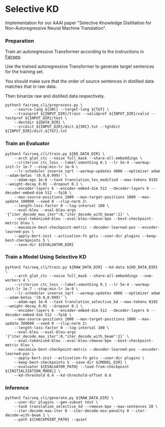 # Selective KD
Implementation for our AAAI paper "Selective Knowledge Distillation for Non-Autoregressive Neural Machine Translation".

### Preparation
Train an autoregressive Transformer according to the instructions in [Fairseq](https://github.com/pytorch/fairseq).

Use the trained autoregressive Transformer to generate target sentences for the training set.

You should make sure that the order of source sentences in distilled data matches that in raw data.

Then binarize raw and distilled data respectively.

```
python3 fairseq_cli/preprocess.py \
    --source-lang ${SRC} --target-lang ${TGT} \
    --trainpref ${INPUT_DIR}/train --validpref ${INPUT_DIR}/valid --testpref ${INPUT_DIR}/test \
    --destdir ${DATA_DIR} \
    --srcdict ${INPUT_DIR}/dict.${SRC}.txt --tgtdict ${INPUT_DIR}/dict.${TGT}.txt
```

### Train an Evaluator
```
python3 fairseq_cli/train.py ${KD_DATA_DIR} \
    --arch glat_ctc --noise full_mask --share-all-embeddings \
    --criterion ctc_loss --label-smoothing 0.1 --lr 5e-4 --warmup-init-lr 1e-7 --stop-min-lr 1e-9 \
    --lr-scheduler inverse_sqrt --warmup-updates 4000 --optimizer adam --adam-betas '(0.9,0.999)' \
    --adam-eps 1e-6 --task translation_lev_modified --max-tokens 8192 --weight-decay 0.01 --dropout 0.1 \
    --encoder-layers 6 --encoder-embed-dim 512 --decoder-layers 6 --decoder-embed-dim 512 --fp16 \
    --max-source-positions 1000 --max-target-positions 1000 --max-update 100000 --seed 0 --clip-norm 2\
    --length-loss-factor 0 --log-interval 100 \
    --eval-bleu --eval-bleu-args '{"iter_decode_max_iter":0,"iter_decode_with_beam":1}' \
    --eval-tokenized-bleu --eval-bleu-remove-bpe --best-checkpoint-metric bleu \
    --maximize-best-checkpoint-metric --decoder-learned-pos --encoder-learned-pos \
    --apply-bert-init --activation-fn gelu --user-dir plugins --keep-best-checkpoints 5 \
    --save-dir ${EVALUATOR_DIR}
```

### Train a Model Using Selective KD
```
python3 fairseq_cli/train.py ${RAW_DATA_DIR} --kd-data ${KD_DATA_DIR} \
    --arch glat_ctc --noise full_mask --share-all-embeddings --num-workers 4 \
    --criterion ctc_loss --label-smoothing 0.1 --lr 5e-4 --warmup-init-lr 1e-7 --stop-min-lr 1e-9 \
    --lr-scheduler inverse_sqrt --warmup-updates 4000 --optimizer adam --adam-betas '(0.9,0.999)' \
    --adam-eps 1e-6 --task translation_selective_kd --max-tokens 8192 --weight-decay 0.01 --dropout 0.1 \
    --encoder-layers 6 --encoder-embed-dim 512 --decoder-layers 6 --decoder-embed-dim 512 --fp16 \
    --max-source-positions 1000 --max-target-positions 1000 --max-update 300000 --seed 0 --clip-norm 2\
    --length-loss-factor 0 --log-interval 100 \
    --eval-bleu --eval-bleu-args '{"iter_decode_max_iter":0,"iter_decode_with_beam":1}' \
    --eval-tokenized-bleu --eval-bleu-remove-bpe --best-checkpoint-metric bleu \
    --maximize-best-checkpoint-metric --decoder-learned-pos --encoder-learned-pos \
    --apply-bert-init --activation-fn gelu --user-dir plugins \
    --keep-best-checkpoints 5 --save-dir ${MODEL_DIR} \
    --evaluator ${EVALUATOR_PATH} --load-from-checkpoint ${INITIALIZATION_MODEL} \
    --kd-threshold 0.4 --kd-threshold-offset 0.6
```

### Inference
```
python3 fairseq_cli/generate.py ${RAW_DATA_DIR} \
    --user-dir plugins --gen-subset test \
    --task translation_selective_kd --remove-bpe --max-sentences 20 \
    --iter-decode-max-iter 0 --iter-decode-eos-penalty 0 --iter-decode-with-beam 1 \
    --path ${CHECKPOINT_PATH} --quiet
```

